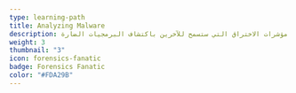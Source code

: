 ```yaml
---
type: learning-path
title: Analyzing Malware
description: سيُعدّك مسار التعلّم هذا للبدء في رحلة تحليلسيُعدّك مسار التعلّم هذا للبدء في رحلة تحليل البرمجيات الضارة. اعلم أن هذا المسار من أصعب مجالات الأمان التي يجب إتقانها، ولكن التقدم التدريجي في دراسته سيعطي نتائج ملموسة. يُعدّ الهدف العام من تحليل البرمجيات الضارة هو توصيف الجديد منها التي تتضمن أنواعًا جديدة بالكامل أو أنواعًا معدّلة من تلك الموجودة بالفعل. تُعدّ النتيجة النهائية المرجوة هي توصيف قدرات البرمجيات الضارة وتخمين جهة أو جهات التهديد الذي تستخدمها ومجموعة مؤشرات الاختراق التي ستسمح للآخرين باكتشاف البرمجيات الضارة.
weight: 3
thumbnail: "3"
icon: forensics-fanatic
badge: Forensics Fanatic
color: "#FDA29B"
---
```


